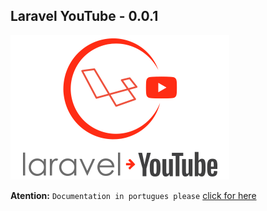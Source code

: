 ## Laravel YouTube - 0.0.1

![Laravel YouTube](logo.png)

**Atention:** `Documentation in portugues please` [click for here](README.md)